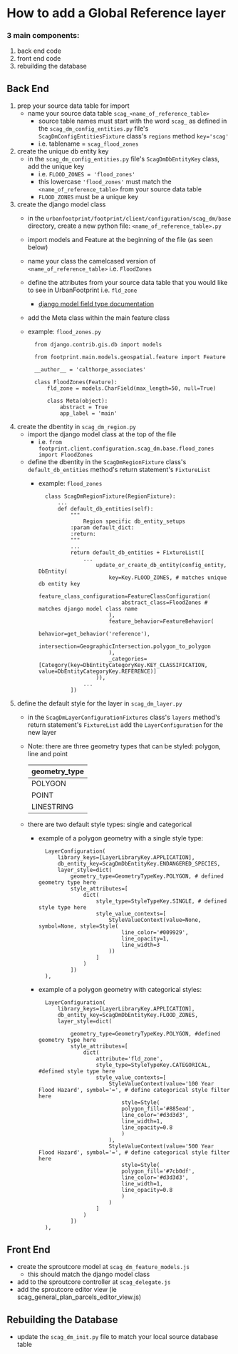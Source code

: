 # How to add a Global Reference layer
### 3 main components:

1. back end code
2. front end code
3. rebuilding the database


## Back End

1. prep your source data table for import
    - name your source data table `scag_<name_of_reference_table>`
        - source table names must start with the word `scag_` as defined in the
         `scag_dm_config_entities.py` file's  `ScagDmConfigEntitiesFixture` class's `regions` method `key='scag'`
        - i.e. tablename = `scag_flood_zones`
2. create the unique db entity key
    - in the `scag_dm_config_entities.py` file's `ScagDmDbEntityKey` class, add the unique key
        - i.e. `FLOOD_ZONES = 'flood_zones'`
        - this lowercase `'flood_zones'` must match the
         `<name_of_reference_table>` from your source data table
        - `FLOOD_ZONES` must be a unique key
3. create the django model class
    - in the `urbanfootprint/footprint/client/configuration/scag_dm/base` directory, create a new python file:
     `<name_of_reference_table>.py`
    - import models and Feature at the beginning of the file (as seen below)
    - name your class the camelcased version of `<name_of_reference_table>` i.e. `FloodZones`
    - define the attributes from your source data table that you would like to see in UrbanFootprint i.e. `fld_zone`
        - [django model field type documentation](https://django-document-tchinese.readthedocs.org/en/latest/ref/models/fields.html#field-types)
    - add the Meta class within the main feature class
    - example: `flood_zones.py`

            from django.contrib.gis.db import models

            from footprint.main.models.geospatial.feature import Feature

            __author__ = 'calthorpe_associates'

            class FloodZones(Feature):
                fld_zone = models.CharField(max_length=50, null=True)

                class Meta(object):
                    abstract = True
                    app_label = 'main'

4. create the dbentity in `scag_dm_region.py`
    - import the django model class at the top of the file
        - i.e. `from footprint.client.configuration.scag_dm.base.flood_zones import FloodZones`
    - define the dbentity in the `ScagDmRegionFixture` class's `default_db_entities` method's return statement's `FixtureList`
        - example: `flood_zones`

                class ScagDmRegionFixture(RegionFixture):
                    ...
                    def default_db_entities(self):
                        """
                            Region specific db_entity_setups
                        :param default_dict:
                        :return:
                        """
                        ...
                        return default_db_entities + FixtureList([
                            ...
                                update_or_create_db_entity(config_entity, DbEntity(
                                    key=Key.FLOOD_ZONES, # matches unique db entity key
                                    feature_class_configuration=FeatureClassConfiguration(
                                        abstract_class=FloodZones # matches django model class name
                                    ),
                                    feature_behavior=FeatureBehavior(
                                        behavior=get_behavior('reference'),
                                        intersection=GeographicIntersection.polygon_to_polygon
                                    ),
                                    _categories=[Category(key=DbEntityCategoryKey.KEY_CLASSIFICATION, value=DbEntityCategoryKey.REFERENCE)]
                                )),
                            ...
                        ])

5. define the default style for the layer in `scag_dm_layer.py`
    - in the `ScagDmLayerConfigurationFixtures` class's `layers` method's return statement's `FixtureList`
    add the `LayerConfiguration` for the new layer
    - Note: there are three geometry types that can be styled: polygon, line and point

        |	geometry_type	|
        |	------------------	|
        |	POLYGON	|
        |	POINT	|
        |	LINESTRING	|

    - there are two default style types: single and categorical
        - example of a polygon geometry with a single style type:

                LayerConfiguration(
                    library_keys=[LayerLibraryKey.APPLICATION],
                    db_entity_key=ScagDmDbEntityKey.ENDANGERED_SPECIES,
                    layer_style=dict(
                        geometry_type=GeometryTypeKey.POLYGON, # defined geometry type here
                        style_attributes=[
                            dict(
                                style_type=StyleTypeKey.SINGLE, # defined style type here
                                style_value_contexts=[
                                    StyleValueContext(value=None, symbol=None, style=Style(
                                        line_color='#009929',
                                        line_opacity=1,
                                        line_width=3
                                    ))
                                ]
                            )
                        ])
                ),

        - example of a polygon geometry with categorical styles:

                LayerConfiguration(
                    library_keys=[LayerLibraryKey.APPLICATION],
                    db_entity_key=ScagDmDbEntityKey.FLOOD_ZONES,
                    layer_style=dict(

                        geometry_type=GeometryTypeKey.POLYGON, #defined geometry type here
                        style_attributes=[
                            dict(
                                attribute='fld_zone',
                                style_type=StyleTypeKey.CATEGORICAL, #defined style type here
                                style_value_contexts=[
                                    StyleValueContext(value='100 Year Flood Hazard', symbol='=', # define categorical style filter here
                                        style=Style(
                                        polygon_fill='#885ead',
                                        line_color='#d3d3d3',
                                        line_width=1,
                                        line_opacity=0.8
                                        )
                                    ),
                                    StyleValueContext(value='500 Year Flood Hazard', symbol='=', # define categorical style filter here
                                        style=Style(
                                        polygon_fill='#7cb0df',
                                        line_color='#d3d3d3',
                                        line_width=1,
                                        line_opacity=0.8
                                        )
                                    )
                                ]
                            )
                        ])
                ),


## Front End
 - create the sproutcore model at `scag_dm_feature_models.js`
    - this should match the django model class
 - add to the sproutcore controller at `scag_delegate.js`
 - add the sproutcore editor view (ie scag_general_plan_parcels_editor_view.js)


## Rebuilding the Database
- update the `scag_dm_init.py` file to match your local source database table
